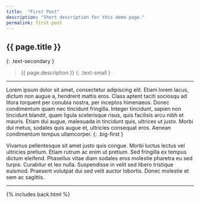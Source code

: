 ```yaml
---
title:  "First Post"
description: "Short description for this demo page."
permalink: first-post
---
```


## {{ page.title }}
{: .text-secondary }

> {{ page.description }}
{: .text-small }

***

Lorem ipsum dolor sit amet, consectetur adipiscing elit. Etiam lorem lacus, dictum non augue a, hendrerit mattis eros. Class aptent taciti sociosqu ad litora torquent per conubia nostra, per inceptos himenaeos. Donec condimentum quam nec tincidunt fringilla. Integer tincidunt, sapien non tincidunt blandit, quam ligula scelerisque risus, quis facilisis arcu nibh et mauris. Etiam dui augue, malesuada in tincidunt quis, ultrices ut justo. Morbi dui metus, sodales quis augue et, ultricies consequat eros. Aenean condimentum tempus ullamcorper.
{: .big-first }

Vivamus pellentesque sit amet justo quis congue. Morbi luctus lectus vel ultricies pretium. Etiam rutrum ac enim ut pretium. Sed fringilla ex tempus dictum eleifend. Phasellus vitae diam sodales eros molestie pharetra eu sed turpis. Curabitur et leo nulla. Suspendisse in velit sed libero tristique euismod. Praesent volutpat dui sed velit auctor lobortis. Donec molestie et sem ac sagittis.

***

{% includes back.html %}
